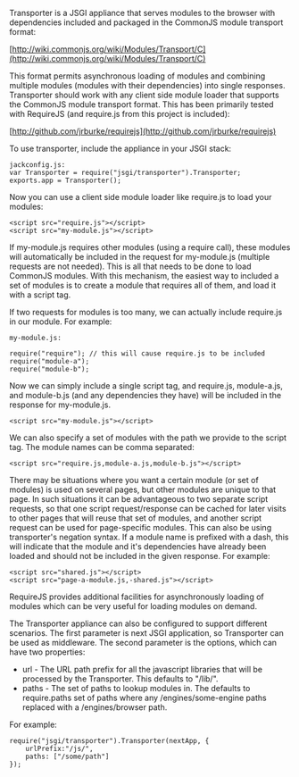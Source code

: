 Transporter is a JSGI appliance that serves modules to the browser with dependencies 
included and packaged in the CommonJS module transport format:

[http://wiki.commonjs.org/wiki/Modules/Transport/C](http://wiki.commonjs.org/wiki/Modules/Transport/C)

This format permits asynchronous loading of modules and combining multiple modules 
(modules with their dependencies) into single responses. Transporter should work
with any client side module loader that supports the CommonJS module transport
format. This has been primarily tested with RequireJS (and require.js from this project
is included):   

[http://github.com/jrburke/requirejs](http://github.com/jrburke/requirejs)

To use transporter, include the appliance in your JSGI stack:

    jackconfig.js:
    var Transporter = require("jsgi/transporter").Transporter;
    exports.app = Transporter();

Now you can use a client side module loader like require.js to load your modules:

    <script src="require.js"></script>
    <script src="my-module.js"></script>

If my-module.js requires other modules (using a require call), these modules will
automatically be included in the request for my-module.js (multiple requests are not
needed). This is all that needs to be done to load CommonJS modules. With this
mechanism, the easiest way to included a set of modules is to create a module that
requires all of them, and load it with a script tag.

If two requests for modules is too many, we can actually include require.js in our 
module. For example:

    my-module.js:
    
    require("require"); // this will cause require.js to be included
    require("module-a");
    require("module-b");
    
Now we can simply include a single script tag, and require.js, module-a.js, and 
module-b.js (and any dependencies they have) will be included in the response for
my-module.js.

    <script src="my-module.js"></script>
    
We can also specify a set of modules with the path we provide to the script tag. The
module names can be comma separated:

	<script src="require.js,module-a.js,module-b.js"></script>

There may be situations where you want a certain module (or set of modules) is used
on several pages, but other modules are unique to that page. In such situations it can
be advantageous to two separate script requests, so that one script request/response can be 
cached for later visits to other pages that will reuse that set of modules, and another 
script request can be used for page-specific modules. This can also be using transporter's
negation syntax. If a module name is prefixed with a dash, this will indicate that the
module and it's dependencies have already been loaded and should not be included
in the given response. For example: 

	<script src="shared.js"></script>
	<script src="page-a-module.js,-shared.js"></script>
	
RequireJS provides additional facilities for asynchronously loading of modules 
which can be very useful for loading modules on demand. 

The Transporter appliance can also be configured to support different scenarios. The 
first parameter is next JSGI application, so Transporter can be used as middleware.
The second parameter is the options, which can have two properties:

* url - The URL path prefix for all the javascript libraries that will be processed by the Transporter. This defaults to "/lib/".
* paths - The set of paths to lookup modules in. The defaults to require.paths set of paths where any /engines/some-engine paths replaced with a /engines/browser path. 

For example:

    require("jsgi/transporter").Transporter(nextApp, {
    	urlPrefix:"/js/", 
    	paths: ["/some/path"]
    });
	

